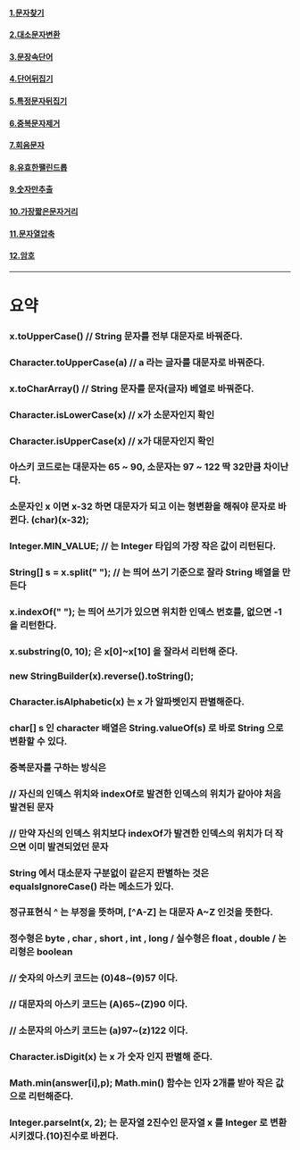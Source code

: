#### [1.문자찾기](https://github.com/Hooneats/TIL/blob/main/%EC%9D%B8%ED%94%84%EB%9F%B0_%EC%9E%90%EB%B0%94(Java)_%EC%95%8C%EA%B3%A0%EB%A6%AC%EC%A6%98_%EB%AC%B8%EC%A0%9C%ED%92%80%EC%9D%B4_%EC%BD%94%EB%94%A9%ED%85%8C%EC%8A%A4%ED%8A%B8_%EB%8C%80%EB%B9%84/1_%EB%AC%B8%EC%9E%90%EC%97%B4/1_%EB%AC%B8%EC%9E%90%EC%B0%BE%EA%B8%B0.md)
#### [2.대소문자변환](https://github.com/Hooneats/TIL/blob/main/%EC%9D%B8%ED%94%84%EB%9F%B0_%EC%9E%90%EB%B0%94(Java)_%EC%95%8C%EA%B3%A0%EB%A6%AC%EC%A6%98_%EB%AC%B8%EC%A0%9C%ED%92%80%EC%9D%B4_%EC%BD%94%EB%94%A9%ED%85%8C%EC%8A%A4%ED%8A%B8_%EB%8C%80%EB%B9%84/1_%EB%AC%B8%EC%9E%90%EC%97%B4/2_%EB%8C%80%EC%86%8C%EB%AC%B8%EC%9E%90%EB%B3%80%ED%99%98.md)
#### [3.문장속단어](https://github.com/Hooneats/TIL/blob/main/%EC%9D%B8%ED%94%84%EB%9F%B0_%EC%9E%90%EB%B0%94(Java)_%EC%95%8C%EA%B3%A0%EB%A6%AC%EC%A6%98_%EB%AC%B8%EC%A0%9C%ED%92%80%EC%9D%B4_%EC%BD%94%EB%94%A9%ED%85%8C%EC%8A%A4%ED%8A%B8_%EB%8C%80%EB%B9%84/1_%EB%AC%B8%EC%9E%90%EC%97%B4/3_%EB%AC%B8%EC%9E%A5%EC%86%8D%EB%8B%A8%EC%96%B4.md)
#### [4.단어뒤집기](https://github.com/Hooneats/TIL/blob/main/%EC%9D%B8%ED%94%84%EB%9F%B0_%EC%9E%90%EB%B0%94(Java)_%EC%95%8C%EA%B3%A0%EB%A6%AC%EC%A6%98_%EB%AC%B8%EC%A0%9C%ED%92%80%EC%9D%B4_%EC%BD%94%EB%94%A9%ED%85%8C%EC%8A%A4%ED%8A%B8_%EB%8C%80%EB%B9%84/1_%EB%AC%B8%EC%9E%90%EC%97%B4/4_%EB%8B%A8%EC%96%B4%EB%92%A4%EC%A7%91%EA%B8%B0.md)
#### [5.특정문자뒤집기](https://github.com/Hooneats/TIL/blob/main/%EC%9D%B8%ED%94%84%EB%9F%B0_%EC%9E%90%EB%B0%94(Java)_%EC%95%8C%EA%B3%A0%EB%A6%AC%EC%A6%98_%EB%AC%B8%EC%A0%9C%ED%92%80%EC%9D%B4_%EC%BD%94%EB%94%A9%ED%85%8C%EC%8A%A4%ED%8A%B8_%EB%8C%80%EB%B9%84/1_%EB%AC%B8%EC%9E%90%EC%97%B4/5_%ED%8A%B9%EC%A0%95%EB%AC%B8%EC%9E%90%EB%92%A4%EC%A7%91%EA%B8%B0.md)
#### [6.중복문자제거](https://github.com/Hooneats/TIL/blob/main/%EC%9D%B8%ED%94%84%EB%9F%B0_%EC%9E%90%EB%B0%94(Java)_%EC%95%8C%EA%B3%A0%EB%A6%AC%EC%A6%98_%EB%AC%B8%EC%A0%9C%ED%92%80%EC%9D%B4_%EC%BD%94%EB%94%A9%ED%85%8C%EC%8A%A4%ED%8A%B8_%EB%8C%80%EB%B9%84/1_%EB%AC%B8%EC%9E%90%EC%97%B4/6_%EC%A4%91%EB%B3%B5%EB%AC%B8%EC%9E%90%EC%A0%9C%EA%B1%B0.md)
#### [7.회음문자](https://github.com/Hooneats/TIL/blob/main/%EC%9D%B8%ED%94%84%EB%9F%B0_%EC%9E%90%EB%B0%94(Java)_%EC%95%8C%EA%B3%A0%EB%A6%AC%EC%A6%98_%EB%AC%B8%EC%A0%9C%ED%92%80%EC%9D%B4_%EC%BD%94%EB%94%A9%ED%85%8C%EC%8A%A4%ED%8A%B8_%EB%8C%80%EB%B9%84/1_%EB%AC%B8%EC%9E%90%EC%97%B4/7_%ED%9A%8C%EC%9D%8C%EB%AC%B8%EC%9E%90.md)
#### [8.유효한팰린드롭](https://github.com/Hooneats/TIL/blob/main/%EC%9D%B8%ED%94%84%EB%9F%B0_%EC%9E%90%EB%B0%94(Java)_%EC%95%8C%EA%B3%A0%EB%A6%AC%EC%A6%98_%EB%AC%B8%EC%A0%9C%ED%92%80%EC%9D%B4_%EC%BD%94%EB%94%A9%ED%85%8C%EC%8A%A4%ED%8A%B8_%EB%8C%80%EB%B9%84/1_%EB%AC%B8%EC%9E%90%EC%97%B4/8_%EC%9C%A0%ED%9A%A8%ED%95%9C%ED%8C%B0%EB%A6%B0%EB%93%9C%EB%A1%AD.md)
#### [9.숫자만추출](https://github.com/Hooneats/TIL/blob/main/%EC%9D%B8%ED%94%84%EB%9F%B0_%EC%9E%90%EB%B0%94(Java)_%EC%95%8C%EA%B3%A0%EB%A6%AC%EC%A6%98_%EB%AC%B8%EC%A0%9C%ED%92%80%EC%9D%B4_%EC%BD%94%EB%94%A9%ED%85%8C%EC%8A%A4%ED%8A%B8_%EB%8C%80%EB%B9%84/1_%EB%AC%B8%EC%9E%90%EC%97%B4/9_%EC%88%AB%EC%9E%90%EB%A7%8C%EC%B6%94%EC%B6%9C.md)
#### [10.가장짧은문자거리](https://github.com/Hooneats/TIL/blob/main/%EC%9D%B8%ED%94%84%EB%9F%B0_%EC%9E%90%EB%B0%94(Java)_%EC%95%8C%EA%B3%A0%EB%A6%AC%EC%A6%98_%EB%AC%B8%EC%A0%9C%ED%92%80%EC%9D%B4_%EC%BD%94%EB%94%A9%ED%85%8C%EC%8A%A4%ED%8A%B8_%EB%8C%80%EB%B9%84/1_%EB%AC%B8%EC%9E%90%EC%97%B4/10_%EA%B0%80%EC%9E%A5%EC%A7%A7%EC%9D%80%EB%AC%B8%EC%9E%90%EA%B1%B0.md)
#### [11.문자열압축](https://github.com/Hooneats/TIL/blob/main/%EC%9D%B8%ED%94%84%EB%9F%B0_%EC%9E%90%EB%B0%94(Java)_%EC%95%8C%EA%B3%A0%EB%A6%AC%EC%A6%98_%EB%AC%B8%EC%A0%9C%ED%92%80%EC%9D%B4_%EC%BD%94%EB%94%A9%ED%85%8C%EC%8A%A4%ED%8A%B8_%EB%8C%80%EB%B9%84/1_%EB%AC%B8%EC%9E%90%EC%97%B4/11_%EB%AC%B8%EC%9E%90%EC%97%B4%EC%95%95%EC%B6%95.md)
#### [12.암호](https://github.com/Hooneats/TIL/blob/main/%EC%9D%B8%ED%94%84%EB%9F%B0_%EC%9E%90%EB%B0%94(Java)_%EC%95%8C%EA%B3%A0%EB%A6%AC%EC%A6%98_%EB%AC%B8%EC%A0%9C%ED%92%80%EC%9D%B4_%EC%BD%94%EB%94%A9%ED%85%8C%EC%8A%A4%ED%8A%B8_%EB%8C%80%EB%B9%84/1_%EB%AC%B8%EC%9E%90%EC%97%B4/12_%EC%95%94%ED%98%B8.md)

---
# 요약
### x.toUpperCase() // String 문자를 전부 대문자로 바꿔준다.
### Character.toUpperCase(a) // a 라는 글자를 대문자로 바꿔준다.
### x.toCharArray() // String 문자를 문자(글자) 베열로 바꿔준다.
### Character.isLowerCase(x) // x가 소문자인지 확인
### Character.isUpperCase(x) // x가 대문자인지 확인
### 아스키 코드로는 대문자는 65 ~ 90, 소문자는 97 ~ 122 딱 32만큼 차이난다.
### 소문자인 x 이면 x-32 하면 대문자가 되고 이는 형변환을 해줘야 문자로 바뀐다. (char)(x-32);
### Integer.MIN_VALUE; // 는 Integer 타입의 가장 작은 값이 리턴된다.
### String[] s = x.split(" "); // 는 띄어 쓰기 기준으로 잘라 String 배열을 만든다
### x.indexOf(" "); 는 띄어 쓰기가 있으면 위치한 인덱스 번호를, 없으면 -1 을 리턴한다.
### x.substring(0, 10); 은 x[0]~x[10] 을 잘라서 리턴해 준다.
### new StringBuilder(x).reverse().toString();
### Character.isAlphabetic(x) 는 x 가 알파벳인지 판별해준다.
### char[] s 인 character 배열은 String.valueOf(s) 로 바로 String 으로 변환할 수 있다.
### 중복문자를 구하는 방식은
### 	// 자신의 인덱스 위치와 indexOf로 발견한 인덱스의 위치가 같아야 처음 발견된 문자
###	    // 만약 자신의 인덱스 위치보다 indexOf가 발견한 인덱스의 위치가 더 작으면 이미 발견되었던 문자
### String 에서 대소문자 구분없이 같은지 판별하는 것은 equalsIgnoreCase() 라는 메소드가 있다.
### 정규표현식 ^ 는 부정을 뜻하며, [^A-Z] 는 대문자 A~Z 인것을 뜻한다.
### 정수형은 byte , char , short , int , long / 실수형은 float , double / 논리형은 boolean
### // 숫자의 아스키 코드는 (0)48~(9)57 이다.
### // 대문자의 아스키 코드는 (A)65~(Z)90 이다.
### // 소문자의 아스키 코드는 (a)97~(z)122 이다.
### Character.isDigit(x) 는 x 가  숫자 인지 판별해 준다.
### Math.min(answer[i],p); Math.min() 함수는 인자 2개를 받아 작은 값으로 리턴해준다.
### Integer.parseInt(x, 2); 는 문자열 2진수인 문자열 x 를 Integer 로 변환시키겠다.(10)진수로 바뀐다.
